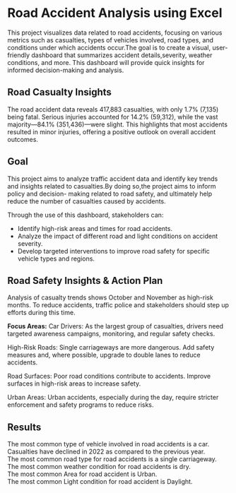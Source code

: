 # Road Accident Analysis using Excel
   This project visualizes data related to road accidents, focusing on various metrics such as casualties, types of vehicles 
   involved, road types, and conditions under which accidents occur.The goal is to create a visual, user-friendly dashboard 
   that summarizes accident details,severity, weather conditions, and more. This dashboard will provide quick insights for 
   informed decision-making and analysis.

## Road Casualty Insights
   The road accident data reveals 417,883 casualties, with only 1.7% (7,135) being fatal. Serious injuries accounted for        14.2% (59,312), while the vast majority—84.1% (351,436)—were slight. This highlights that most accidents resulted in 
   minor injuries, offering a positive outlook on overall accident outcomes.



## Goal
   This project aims to analyze traffic accident data and identify key trends and insights related to casualties.By doing so,the project aims to inform policy and decision- 
   making related to road safety, and ultimately help reduce the number of casualties caused by accidents.</br>
   
   Through the use of this dashboard, stakeholders can:</br>
   - Identify high-risk areas and times for road accidents.</br>
   - Analyze the impact of different road and light conditions on accident severity.</br>
   - Develop targeted interventions to improve road safety for specific vehicle types and regions.

## Road Safety Insights & Action Plan
Analysis of casualty trends shows October and November as high-risk months. To reduce accidents, traffic police and stakeholders should step up efforts during this time.

**Focus Areas:**
Car Drivers: As the largest group of casualties, drivers need targeted awareness campaigns, monitoring, and regular safety checks.

High-Risk Roads: Single carriageways are more dangerous. Add safety measures and, where possible, upgrade to double lanes to reduce accidents.

Road Surfaces: Poor road conditions contribute to accidents. Improve surfaces in high-risk areas to increase safety.

Urban Areas: Urban accidents, especially during the day, require stricter enforcement and safety programs to reduce risks.

## Results
   The most common type of vehicle involved in road accidents is a car.</br>
   Casualties have declined in 2022 as compared to the previous year.</br>
   The most common road type for road accidents is a single carriageway.</br>
   The most common weather condition for road accidents is dry.</br>
   The most common Area for road accident is Urban.</br>
   The most common Light condition for road accident is Daylight.
